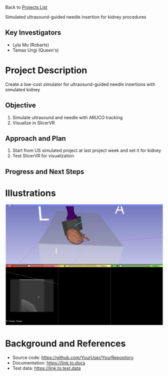 Back to [Projects List](../../README.md#ProjectsList)

Simulated ultrasound-guided needle insertion for kidney procedures

## Key Investigators
- Lyla Mu (Robarts)
- Tamas Ungi (Queen's)

# Project Description
Create a low-cost simulator for ultraosund-guided needle insertions with simulated kidney

## Objective
1. Simulate ultrasound and needle with ARUCO tracking
1. Visualize in SlicerVR

## Approach and Plan

1. Start from US simulated project at last project week and set it for kidney
1. Test SlicerVR for visualization


## Progress and Next Steps

<!--Describe progress and next steps in a few bullet points as you are making progress.-->

# Illustrations

<!--Add pictures and links to videos that demonstrate what has been accomplished.-->

![Description of picture](Kidney-and-Needle.PNG)

<!--![Some more images](Example2.jpg)-->

# Background and References

<!--Use this space for information that may help people better understand your project, like links to papers, source code, or data.-->

- Source code: https://github.com/YourUser/YourRepository
- Documentation: https://link.to.docs
- Test data: https://link.to.test.data

